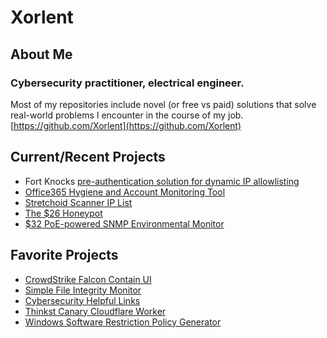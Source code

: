 # Xorlent
## About Me
### Cybersecurity practitioner, electrical engineer.  
Most of my repositories include novel (or free vs paid) solutions that solve real-world problems I encounter in the course of my job.  
[https://github.com/Xorlent](https://github.com/Xorlent)  

## Current/Recent Projects
- Fort Knocks [pre-authentication solution for dynamic IP allowlisting](https://github.com/Xorlent/Fort-Knocks)
- [Office365 Hygiene and Account Monitoring Tool](https://github.com/Xorlent/O365-Monitor)
- [Stretchoid Scanner IP List](https://github.com/Xorlent/Stretchoid)
- [The $26 Honeypot](https://github.com/Xorlent/The-26-Dollar-Honeypot)
- [$32 PoE-powered SNMP Environmental Monitor](https://github.com/Xorlent/PoESP32-SNMP-Environmental-Monitor)

## Favorite Projects
- [CrowdStrike Falcon Contain UI](https://github.com/Xorlent/Falcon-Contain)
- [Simple File Integrity Monitor](https://github.com/Xorlent/SimpleFIM)
- [Cybersecurity Helpful Links](https://github.com/Xorlent/Cybersec-Links)
- [Thinkst Canary Cloudflare Worker](https://github.com/Xorlent/Canary-Cloudflare)
- [Windows Software Restriction Policy Generator](https://github.com/Xorlent/Windows-SRP-Policy-Generator) 
